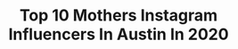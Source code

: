 ---
title: Top 10 Mothers Instagram Influencers In Austin In 2020
description: >-
  Find top mothers Instagram influencers in Austin in 2020. Most popular hashtags: #mother #mothersday #family #happymothersday.
platform: Instagram
profiles:
  - username: "micholemcbroom_"
    fullname: >-
      Michole McBroom 💋
    location: "United States"
    followers: 246658
    engagement: 2246
    commentsToLikes: 0.004192
    id: ck0w25wdzmrex0i19n1cc515f
    verified: false
    hashtags: "#facts, #love, #nojudgement, #50andfabulous"
  - username: "vishnya.alina"
    fullname: >-
      ALINA 🎾🇷🇺 🇺🇸
    location: "United States"
    followers: 4130
    engagement: 1661
    commentsToLikes: 0.082724
    id: ck8t3siyw4bqm0j78m92vpl3t
    verified: false
    hashtags: "#favorite, #tennisracket, #womensday, #bestmother"
  - username: "c.loudystarss"
    fullname: >-
      𝓶𝓪𝓻𝓼 ☁️✨
    location: "United States"
    followers: 2535
    engagement: 3953
    commentsToLikes: 0.033446
    id: ckaov8e3o3hs40i788hx7z2m2
    verified: false
    hashtags: "#nevergiveup, #coachaltobelli, #angel, #ripgiannabryant"
  - username: "mv_76"
    fullname: >-
      Mark VanNess
    location: "United States"
    followers: 6564
    engagement: 494
    commentsToLikes: 0.046465
    id: ck5c1b233utb10i114w34agma
    verified: false
    hashtags: "#micropainting, #catsofinstagram, #boldwillhold, #weird"
  - username: "candiceghaiphotography"
    fullname: >-
      Candice Ghai Photography
    location: "United States"
    followers: 15907
    engagement: 211
    commentsToLikes: 0.044287
    id: ck55pqwl8b69l0i114ciyrr58
    verified: false
    hashtags: "#topportraits, #losangeles, #ninasaraphina, #stoic"
  - username: "ashleykingfitness"
    fullname: >-
      A S H L E Y   K I N G
    location: "United States"
    followers: 43378
    engagement: 546
    commentsToLikes: 0.126439
    id: ck0w4omdzzmfe0i19dse5cwci
    verified: false
    hashtags: "#lookoftheday, #skincareroutine, #goalbody, #traveladdict"
  - username: "partyonthefarm"
    fullname: >-
      𝘊𝘩𝘳𝘪𝘴𝘵𝘪𝘦 #partyonthefarm
    location: "United States"
    followers: 3102
    engagement: 1045
    commentsToLikes: 0.444829
    id: ck5qa7omceyzk0i115px6t50h
    verified: false
    hashtags: "#partyanimals, #food, #friscotx, #makehomematter"
  - username: "halloweenerryday"
    fullname: >-
      
    location: "United States"
    followers: 24866
    engagement: 1104
    commentsToLikes: 0.004343
    id: ck0vxll06zib40i197grkvauk
    verified: false
    hashtags: "#dracula, #gasmask, #christmaswreath, #311days"
  - username: "maimedicalmuse"
    fullname: >-
      👑 Maius | Medical Student
    location: "United States"
    followers: 10590
    engagement: 813
    commentsToLikes: 0.172799
    id: ckap08v69p9i50i78elf6fa07
    verified: false
    hashtags: "#taurusgang, #collegeadvice, #tiktokdance, #pastudent"
  - username: "gintare_songaile"
    fullname: >-
      Gintare Songaile
    location: "United States"
    followers: 54145
    engagement: 202
    commentsToLikes: 0.005313
    id: ck6u4k5ye46k10j7133bhrc6s
    verified: false
    hashtags: "#dogperson, #songailafamily, #lunch, #texas"
---